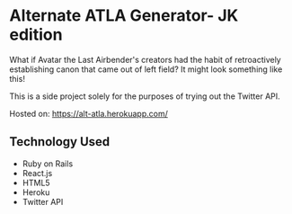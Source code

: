# Alternate ATLA Generator- JK edition
What if Avatar the Last Airbender's creators had the habit of retroactively establishing canon that came out of left field? It might look something like this!

This is a side project solely for the purposes of trying out the Twitter API.

Hosted on: https://alt-atla.herokuapp.com/



## Technology Used
- Ruby on Rails
- React.js
- HTML5
- Heroku
- Twitter API



